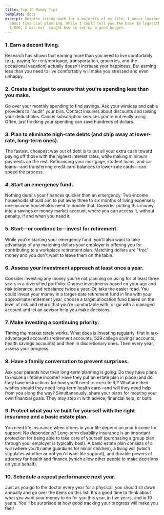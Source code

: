```yaml
---
title: Top 10 Money Tips
template: docs
excerpt: Despite taking math for a majority of my life, I never learned much
  about financial planning. While I could tell you the base 10 logarithm of
  1,000, I was not  taught how to set up a good budget.
---
```

<!--StartFragment-->

### 1. Earn a decent living.

Research has shown that earning more than you need to live comfortably (e.g., paying for rent/mortgage, transportation, groceries, and the occasional vacation) actually doesn't increase your happiness. But earning less than you need to live comfortably will make you stressed and even unhappy.

### 2. Create a budget to ensure that you're spending less than you make.

Go over your monthly spending to find savings. Ask your wireless and cable providers to "audit" your bills. Contact insurers about discounts and raising your deductibles. Cancel subscription services you're not really using. Often, just tracking your spending can save hundreds of dollars.

### 3. Plan to eliminate high-rate debts (and chip away at lower-rate, long-term ones).

The fastest, cheapest way out of debt is to put all your extra cash toward paying off those with the highest interest rates, while making minimum payments on the rest. Refinancing your mortgage, student loans, and car loans—and transferring credit card balances to lower-rate cards—can speed the process.

### 4. Start an emergency fund.

Nothing derails your finances quicker than an emergency. Two-income households should aim to put away three to six months of living expenses; one-income households need to double that. Consider putting this money into a savings or money market account, where you can access it, without penalty, if and when you need it.

### 5. Start—or continue to—invest for retirement.

While you're starting your emergency fund, you'll also want to take advantage of any matching dollars your employer is offering you for contributing to a workplace retirement plan. Matching dollars are "free" money and you don't want to leave them on the table.

### 6. Assess your investment approach at least once a year.

Consider investing any money you're not planning on using for at least three years in a diversified portfolio. Choose investments based on your age and risk tolerance, and rebalance twice a year. Or, take the easier road. You could invest your money in a target-date retirement fund in line with your approximate retirement year, choose a target allocation fund based on the level of risk and return that you're comfortable with, or go with a managed account and let an advisor help you make decisions.

### 7. Make investing a continuing priority.

Timing the market rarely works. What does is investing regularly, first in tax-advantaged accounts (retirement accounts, 529 college savings accounts, health savings accounts) and then in discretionary ones. Then every year, assess your progress. 

### 8. Have a family conversation to prevent surprises.

Ask your parents how their long-term planning is going. Do they have plans to insure a lifetime income? Have they put an estate plan in place (and do they have instructions for how you'll need to execute it)? What are their wishes should they need long-term health care—and will they need help from you along the way? Simultaneously, share your plans for meeting your own financial goals. They may step in with advice, financial help, or both.

### 9. Protect what you've built for yourself with the right insurance and a basic estate plan.

You need life insurance when others in your life depend on your income for support. No dependents? Long-term disability insurance is an important protection for being able to take care of yourself (purchasing a group plan through your employer is typically best). A basic estate plan consists of a will (where you'll name guardians for minor children), a living will (which stipulates whether or not you'd want life support), and durable powers of attorney for health and finance (which allow other people to make decisions on your behalf).

### 10. Schedule a repeat performance next year.

Just as you go to the doctor every year for a physical, you should sit down annually and go over the items on this list. It's a good time to think about what you want your money to do for you this year, in five years, and in 10 years. You'll be surprised at how good tracking your progress will make you feel!

<!--EndFragment-->
